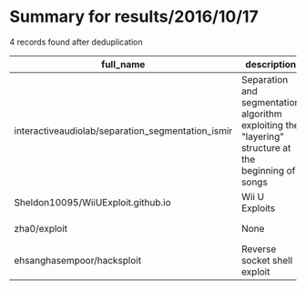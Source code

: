 
# Summary for results/2016/10/17
    
4 records found after deduplication

| full_name | description | html_url | matched_list | matched_count | pushed_at | size | stargazers_count | language | forks_count |
|---------------------------------------------------|-----------------------------------------------------------------------------------------------------|----------------------------------------------------------------------|----------------|-----------------|---------------------------|--------|--------------------|------------------|---------------|
| interactiveaudiolab/separation_segmentation_ismir | Separation and segmentation algorithm exploiting the "layering" structure at the beginning of songs | https://github.com/interactiveaudiolab/separation_segmentation_ismir | ['exploit'] | 1 | 2016-10-17 20:11:28+00:00 | 262605 | 2 | Jupyter Notebook | 0 |
| Sheldon10095/WiiUExploit.github.io | Wii U Exploits | https://github.com/Sheldon10095/WiiUExploit.github.io | ['exploit'] | 1 | 2016-10-17 21:39:52+00:00 | 6 | 0 | | 0 |
| zha0/exploit | None | https://github.com/zha0/exploit | ['exploit'] | 1 | 2016-10-17 14:13:29+00:00 | 0 | 0 | | 0 |
| ehsanghasempoor/hacksploit | Reverse socket shell exploit | https://github.com/ehsanghasempoor/hacksploit | ['exploit'] | 1 | 2016-10-17 03:34:26+00:00 | 2 | 0 | Python | 0 |
